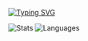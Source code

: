[![Typing SVG](https://readme-typing-svg.herokuapp.com?font=Orbitron&weight=500&size=24&duration=3000&pause=1000&color=FFFFFF&multiline=true&width=435&height=80&lines=%24+whoami;0xSickb0y)](https://git.io/typing-svg)

![Stats](https://github-readme-stats.vercel.app/api?username=0xSickb0y&theme=github_dark&show_icons=true&hide_border=false&count_private=true&include_all_commits=true&text_bold=true) 
![Languages](https://github-readme-stats.vercel.app/api/top-langs/?username=0xSickb0y&theme=github_dark&langs_count=3&text_bold=true) 


